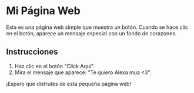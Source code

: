 # Mi Página Web

Esta es una página web simple que muestra un botón. Cuando se hace clic en el botón, aparece un mensaje especial con un fondo de corazones.

## Instrucciones

1. Haz clic en el botón "Click Aquí".
2. Mira el mensaje que aparece: "Te quiero Alexa mua <3".

¡Espero que disfrutes de esta pequeña página web!
